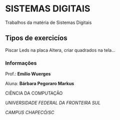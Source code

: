 # SISTEMAS DIGITAIS

Trabalhos da matéria de Sistemas Digitais

## Tipos de exercicíos

Piscar Leds na placa Altera, criar quadrados na tela...

### Informações

Prof.: **Emílio Wuerges**

Aluna: **Bárbara Pegoraro Markus**

CIÊNCIA DA COMPUTAÇÃO

*UNIVERSIDADE FEDERAL DA FRONTEIRA SUL*

*CAMPUS CHAPECÓ/SC*

